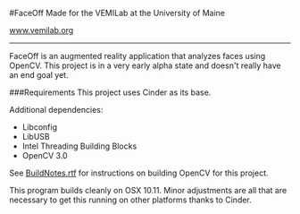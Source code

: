 #FaceOff
Made for the VEMILab at the University of Maine

www.vemilab.org

-------------------------------------------------

FaceOff is an augmented reality application that analyzes faces using OpenCV.
This project is in a very early alpha state and doesn't really have an end goal yet.


###Requirements
This project uses Cinder as its base.

Additional dependencies:
- Libconfig
- LibUSB
- Intel Threading Building Blocks
- OpenCV 3.0

See [BuildNotes.rtf](/BuildNotes.rtf) for instructions on building OpenCV for this project.


This program builds cleanly on OSX 10.11. Minor adjustments are all that are necessary to get this running on other platforms thanks to Cinder.